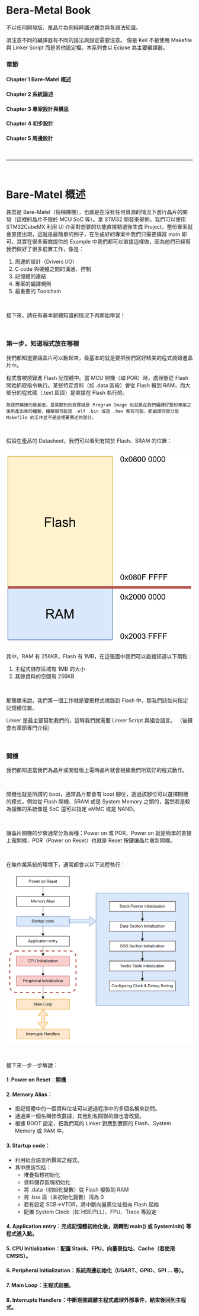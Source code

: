 # Bera-Metal Book

不以任何開發版、單晶片為例純粹講述觀念與各語法知識。

須注意不同的編譯器有不同的語法與設定需要注意。
像是 Keil 不是使用 Makefile 與 Linker Script 而是其他設定檔。本系列會以 Ecipse 為主要編譯器。

### 章節
#### Chapter 1 Bare-Matel 概述
#### Chapter 2 系統論述
#### Chapter 3 專案設計與構思
#### Chapter 4 初步設計
#### Chapter 5 周邊設計

</br>

---

</br>

# Bare-Matel 概述

甚麼是 Bare-Matel（俗稱裸機），也就是在沒有任何資源的情況下進行晶片的開發（這裡的晶片不限於 MCU SoC 等）。拿 STM32 開發來舉例，我們可以使用 STM32CubeMX 利用 UI 介面對想要的功能直接點選後生成 Project，整份專案就會直接出現，這就是最簡單的例子，在生成好的專案中我們只需要撰寫 main 即可，其實在很多廠商提供的 Example 中我們都可以直接這樣做，因為他們已經幫我們做好了很多前置工作，像是：

1. 周邊的設計（Drivers I/O）
2. C code 與硬體之間的溝通、控制
3. 記憶體的連結
4. 專案的編譯規則
5. 最重要的 Toolchain

</br>

接下來，請在有基本韌體知識的情況下再開始學習！

</br>

### 第一步，知道程式放在哪裡

我們都知道要讓晶片可以動起來，最基本的就是要把我們寫好精美的程式燒錄進晶片中。

程式會被燒錄進 Flash 記憶體中。當 MCU 開機（如 POR）時，處理器從 Flash 開始抓取指令執行。某些特定資料（如 .data 區段）會從 Flash 搬到 RAM，而大部分的程式碼（.text 區段）是直接在 Flash 執行的。

```
那我們燒錄的是甚麼，最常聽到的其實就是 Program Image 也就是在我們編譯好整份專案之後所產出來的檔案，檔案很可能是 .elf .bin 或是 .hex 都有可能，那編譯的部分是 Makefile 的工作並不是這裡要贅述的部分。
```

</br>

假設在產品的 Datasheet，我們可以看到有關於 Flash、SRAM 的位置：

![example memory map](images/memory_map.png#pic_center=100x150)

其中，RAM 有 256KB，Flash 有 1MB，在這張圖中我們可以直接知道以下兩點：</br>
1. 主程式儲存區域有 1MB 的大小
2. 其餘資料的空間有 256KB

</br>

那簡單來說，我們第一個工作就是要把程式燒錄到 Flash 中，那我們該如何指定記憶體位置。

Linker 是最主要幫助我們的，這時我們就需要 Linker Script 與組合語言。
（後續會有章節專門介紹）

</br>

### 開機

我們都知道當我們為晶片或開發版上電時晶片就會根據我們所寫好的程式動作。

</br>

開機也就是所謂的 boot，通常晶片都會有 boot 腳位，透過該腳位可以選擇開機的模式，例如從 Flash 開機、SRAM 或是 System Memory 之類的，當然若是較為複雜的系統像是 SoC 還可以指定 eMMC 或是 NAND。

</br>

讓晶片開機的步驟通常分為兩種：Power on 或 POR，Power on 就是簡單的直接上電開機，POR（Power on Reset）也就是 Reset 按鍵讓晶片重新開機。

</br>

在無作業系統的環境下，通常都會以以下流程執行：

![boot flot chart](images/berametal-boot.png#pic_center=100x150)

</br>

接下來一步一步解說：

#### 1. Power on Reset：開機

#### 2. Memory Alias：
   * 指記憶體中的一個資料位址可以通過程序中的多個名稱來訪問。
   * 通過某一個名稱修改數據，其他別名關聯的值也會改變。
   * 根據 BOOT 設定，把我們寫的 Linker 對應到實際的 Flash、System Memory 或 RAM 中。

#### 3. Startup code：
   * 利用組合語言所撰寫之程式。
   * 其中應該包括：
     * 堆疊指標初始化
     * 資料儲存區塊初始化
     * 將 .data（初始化變數）從 Flash 複製到 RAM
     * 將 .bss 區（未初始化變數）清為 0
     * 若有設定 SCB->VTOR，將中斷向量表位址指向 Flash 起始
     * 配置 System Clock（如 HSE/PLL）、FPU、Trace 等設定

#### 4. Application entry：完成記憶體初始化後，跳轉到 main() 或 SystemInit() 等程式進入點。

#### 5. CPU Initialization：配置 Stack、FPU、向量表位址、Cache（若使用 CMSIS）。

#### 6. Peripheral Initialization：系統周邊初始化（USART、GPIO、SPI ... 等）。

#### 7. Main Loop：主程式迴圈。

#### 8. Interrupts Handlers：中斷期間跳離主程式處理外部事件，結束後回到主程式。

</br>

